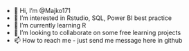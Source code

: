 - 👋 Hi, I’m @Majko171
- 👀 I’m interested in Rstudio, SQL, Power BI best practice
- 🌱 I’m currently learning R
- 💞️ I’m looking to collaborate on some free learning projects
- 📫 How to reach me - just send me message here in github

<!---
Majko171/Majko171 is a ✨ special ✨ repository because its `README.md` (this file) appears on your GitHub profile.
You can click the Preview link to take a look at your changes.
--->
